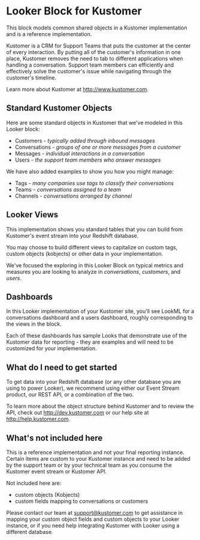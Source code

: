 # Looker Block for Kustomer
This block models common shared objects in a Kustomer implementation and is a reference implementation.

Kustomer is a CRM for Support Teams that puts the customer at the center of every interaction. By putting all of the customer's information in one place, Kustomer removes the need to tab to different applications when handling a conversation. Support team members can efficiently and effectively solve the customer's issue while navigating through the customer's timeline.

Learn more about Kustomer at http://www.kustomer.com.

## Standard Kustomer Objects
Here are some standard objects in Kustomer that we've modeled in this Looker block:

- Customers - _typically added through inbound messages_
- Conversations - _groups of one or more messages from a customer_
- Messages - _individual interactions in a conversation_
- Users - _the support team members who answer messages_

We have also added examples to show you how you might manage:

- Tags - _many companies use tags to classify their conversations_
- Teams - _conversations assigned to a team_
- Channels - _conversations arranged by channel_

## Looker Views
This implementation shows you standard tables that you can build from Kustomer's event stream into your Redshift database.

You may choose to build different views to capitalize on custom tags, custom objects (kobjects) or other data in your implementation.

We've focused the exploring in this Looker Block on typical metrics and measures you are looking to analyze in *conversations*, *customers*, and *users*.

## Dashboards
In this Looker implementation of your Kustomer site, you'll see LookML for a conversations dashboard and a users dashboard, roughly corresponding to the views in the block.

Each of these dashboards has sample Looks that demonstrate use of the Kustomer data for reporting - they are examples and will need to be customized for your implementation.

## What do I need to get started
To get data into your Redshift database (or any other database you are using to power Looker), we recommend using either our Event Stream product, our REST API, or a combination of the two.

To learn more about the object structure behind Kustomer and to review the API, check out http://dev.kustomer.com or our help site at http://help.kustomer.com.

## What's not included here
This is a reference implementation and not your final reporting instance. Certain items are custom to your Kustomer instance and need to be added by the support team or by your technical team as you consume the Kustomer event stream or Kustomer API.

Not included here are:
- custom objects (Kobjects)
- custom fields mapping to conversations or customers

Please contact our team at support@kustomer.com to get assistance in mapping your custom object fields and custom objects to your Looker instance, or if you need help integrating Kustomer with Looker using a different database.
